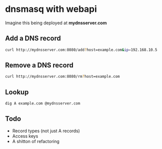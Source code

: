 # dnsmasq with webapi

Imagine this being deployed at **mydnsserver.com**

## Add a DNS record

```sh
curl http://mydnsserver.com:8080/add?host=example.com&ip=192.168.10.5
```

## Remove a DNS record

```sh
curl http://mydnsserver.com:8080/rm?host=example.com
```

## Lookup

```sh
dig A example.com @mydnsserver.com
```

## Todo

- Record types (not just A records)
- Access keys
- A shitton of refactoring

